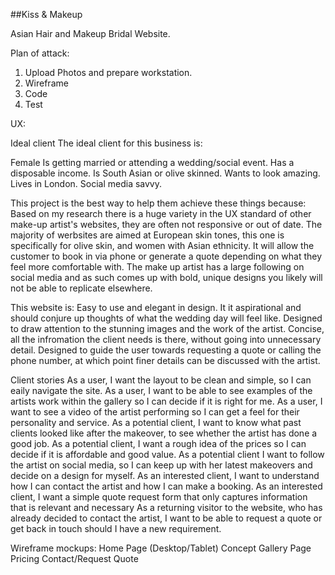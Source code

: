##Kiss & Makeup

Asian Hair and Makeup Bridal Website.

Plan of attack:

1) Upload Photos and prepare workstation.
2) Wireframe
3) Code
4) Test


UX:

Ideal client
The ideal client for this business is:

Female 
Is getting married or attending a wedding/social event.
Has a disposable income.
Is South Asian or olive skinned.
Wants to look amazing.
Lives in London.
Social media savvy.

This project is the best way to help them achieve these things because:
Based on my research there is a huge variety in the UX standard of other make-up artist's websites, they are often not responsive or out of date.
The majority of werbsites are aimed at European skin tones, this one is specifically for olive skin, and women with Asian ethnicity.
It will allow the customer to book in via phone or generate a quote depending on what they feel more comfortable with.
The make up artist has a large following on social media and as such comes up with bold, unique designs you likely will not be able to replicate elsewhere.

This website is: 
Easy to use and elegant in design. It it aspirational and should conjure up thoughts of what the wedding day will feel like.
Designed to draw attention to the stunning images and the work of the artist.
Concise, all the infromation the client needs is there, without going into unnecessary detail.
Designed to guide the user towards requesting a quote or calling the phone number, at which point finer details can be discussed with the artist.

Client stories
As a user, I want the layout to be clean and simple, so I can eaily navigate the site.
As a user, I want to be able to see examples of the artists work within the gallery so I can decide if it is right for me.
As a user, I want to see a video of the artist performing so I can get a feel for their personality and service.
As a potential client, I want to know what past clients looked like after the makeover, to see whether the artist has done a good job.
As a potential client, I want a rough idea of the prices so I can decide if it is affordable and good value.
As a potential client I want to follow the artist on social media, so I can keep up with her latest makeovers and decide on a design for myself.
As an interested client, I want to understand how I can contact the artist and how I can make a booking. 
As an interested client, I want a simple quote request form that only captures information that is relevant and necessary
As a returning visitor to the website, who has already decided to contact the artist, I want to be able to request a quote or get back in touch should I have a new requirement.

Wireframe mockups:
Home Page (Desktop/Tablet) Concept
Gallery Page 
Pricing
Contact/Request Quote